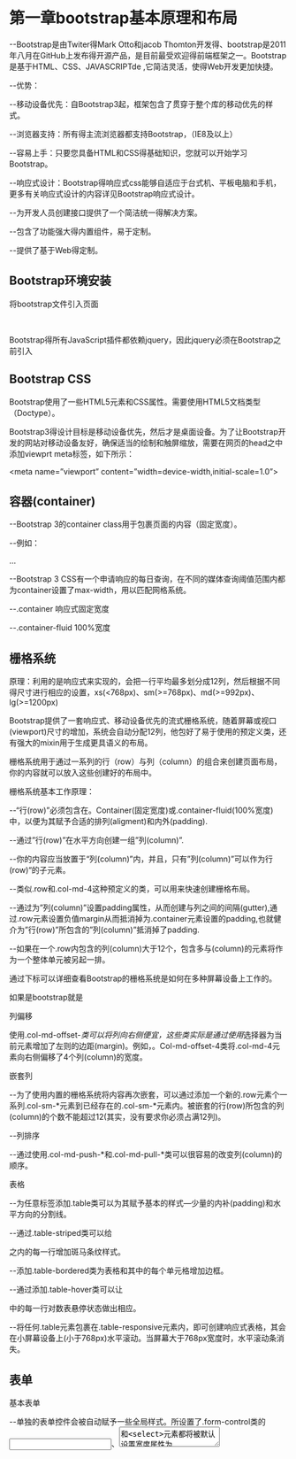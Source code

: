 # 第一章bootstrap基本原理和布局

--Bootstrap是由Twiter得Mark Otto和jacob Thomton开发得、bootstrap是2011年八月在GitHub上发布得开源产品，是目前最受欢迎得前端框架之一。Bootstrap是基于HTML、CSS、JAVASCRIPTde ,它简洁灵活，使得Web开发更加快捷。

--优势：

--移动设备优先：自Bootstrap3起，框架包含了贯穿于整个库的移动优先的样式。

--浏览器支持：所有得主流浏览器都支持Bootstrap，（IE8及以上）

--容易上手：只要您具备HTML和CSS得基础知识，您就可以开始学习Bootstrap。

--响应式设计：Bootstrap得响应式css能够自适应于台式机、平板电脑和手机，更多有关响应式设计的内容详见Bootstrap响应式设计。

--为开发人员创建接口提供了一个简洁统一得解决方案。

--包含了功能强大得内置组件，易于定制。

--提供了基于Web得定制。

## Bootstrap环境安装

将bootstrap文件引入页面

​                                

Bootstrap得所有JavaScript插件都依赖jquery，因此jquery必须在Bootstrap之前引入

## Bootstrap CSS

Bootstrap使用了一些HTML5元素和CSS属性。需要使用HTML5文档类型（Doctype）。

Bootstrap3得设计目标是移动设备优先，然后才是桌面设备。为了让Bootstrap开发的网站对移动设备友好，确保适当的绘制和触屏缩放，需要在网页的head之中添加viewprt meta标签，如下所示：

<meta name=”viewport” content=”width=device-width,initial-scale=1.0”>

## 容器(container)

--Bootstrap 3的container class用于包裹页面的内容（固定宽度）。

--例如：<div class=”container”>…</div>

--Bootstrap 3 CSS有一个申请响应的每日查询，在不同的媒体查询阈值范围内都为container设置了max-width，用以匹配网格系统。

--.container 响应式固定宽度

--.container-fluid 100%宽度

## 栅格系统

原理：利用的是响应式来实现的，会把一行平均最多划分成12列，然后根据不同得尺寸进行相应的设置，xs(<768px)、sm(>=768px)、md(>=992px)、lg(>=1200px)

Bootstrap提供了一套响应式、移动设备优先的流式栅格系统，随着屏幕或视口(viewport)尺寸的增加，系统会自动分配12列，他包好了易于使用的预定义类，还有强大的mixin用于生成更具语义的布局。

栅格系统用于通过一系列的行（row）与列（column）的组合来创建页面布局，你的内容就可以放入这些创建好的布局中。

栅格系统基本工作原理：

--“行(row)”必须包含在。Container(固定宽度)或.container-fluid(100%宽度)中，以便为其赋予合适的排列(aligment)和内外(padding).

--通过”行(row)”在水平方向创建一组”列(column)”.

--你的内容应当放置于“列(column)”内，并且，只有”列(column)”可以作为行(row)“的子元素。

--类似.row和.col-md-4这种预定义的类，可以用来快速创建栅格布局。

--通过为”列(column)”设置padding属性，从而创建与列之间的间隔(gutter),通过.row元素设置负值margin从而抵消掉为.container元素设置的padding,也就健介为”行(row)”所包含的”列(column)”抵消掉了padding.

--如果在一个.row内包含的列(column)大于12个，包含多与(column)的元素将作为一个整体单元被另起一排。

  

通过下标可以详细查看Bootstrap的栅格系统是如何在多种屏幕设备上工作的。

<html lang=”en”>如果是bootstrap就是<html lang=”zh-cn”>

  

列偏移

使用.col-md-offset-*类可以将列向右侧便宜，这些类实际是通过使用*选择器为当前元素增加了左则的边距(margin)。例如，。Col-md-offset-4类将.col-md-4元素向右侧偏移了4个列(column)的宽度。

  

嵌套列

--为了使用内置的栅格系统将内容再次嵌套，可以通过添加一个新的.row元素个一系列.col-sm-*元素到已经存在的.col-sm-*元素内。被嵌套的行(row)所包含的列(column)的个数不能超过12(其实，没有要求你必须占满12列)。

--列排序

--通过使用.col-md-push-*和.col-md-pull-*类可以很容易的改变列(column)的顺序。

  

表格

--为任意<table>标签添加.table类可以为其赋予基本的样式—少量的内补(padding)和水平方向的分割线。

--通过.table-striped类可以给<tbody>之内的每一行增加斑马条纹样式。

--添加.table-bordered类为表格和其中的每个单元格增加边框。

--通过添加.table-hover类可以让<tbody>中的每一行对数表悬停状态做出相应。

--将任何.table元素包裹在.table-responsive元素内，即可创建响应式表格，其会在小屏幕设备上(小于768px)水平滚动。当屏幕大于768px宽度时，水平滚动条消失。

## 表单

基本表单

--单独的表单控件会被自动赋予一些全局样式。所设置了.form-control类的<input>、<textarea>和<select>元素都将被默认设置宽度属性为width:100%;。将label元素和前面提到的空间包裹在.form-group中可以获得最佳效果

--为<form>元素添加.form-inline类可以时期内容左对齐并且表现为inline-block级别控件。只适用于视口(viewport)至少在768px宽度时(视口宽度再小的滑就会使表单折叠)。

--水平排列的表单

--通过为表单添加.form-horizontal类,并联合使用Bootstrap预置的删格类，可以将label标签和控件组水平并排布局。这样做将改变.form-group的行为，使其表现为栅格系统中的行(row),因此就无需再额外添加.row了。

类别选择器来实现的

轮播图：

Div—最外层嵌套的—carousel slide(横向的每一屏)

ul—li—>按钮

每一张图片

div—carousel-inner

里面的每一张图片加上变得位子都是一个item

在fullpage绑定导航的话使用的是data来进行绑定的，而在bootstarp中用的data来进行绑定的，在bootstrap中使用data绑定的时候的写法:data-

Li需要绑定到哪一个轮播图上，data-target

并且还有一点，每一个item被触发的时候都会调用active这个类别选择器，包括li也是

将小圆点绑定在每一个item上，使用的是data-slide-to=”0”

如果图片上需要文字的话：carousel-captionf

左右两个按钮的话直接用的a就可以了，并且使用role伪装成一个按钮=button

类别选择器：carousel-control  left/right

href:#id名,

除此之外这个按钮还具备单机切换图片的功能，data-slide这个属性，左边显示的时候显示前一张图片，所以值就是prev，如果是下一张这个值就是next

在fullpage中就有active，当导航被触发的时候自动加上这个类别选择器

在fullpage中$.fun.fullpage.moveSlideRight()

不管是不是开源的，你都不能直接改人的代码

Aria-hidden=”false”à是控制带不带鼠标划入的阴影的，默认是true

如果你想要用其他样式的轮播图的话，那么就必须使用js或jquery来实现的